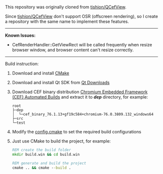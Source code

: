 This repository was originally cloned from [tishion/QCefView](https://github.com/tishion/QCefView). 

Since [tishion/QCefView](https://github.com/tishion/QCefView) don't support OSR (offscreen rendering), so I create a repository with the same name to implement these features.

---

**Known Issues:**
- CefRenderHandler::GetViewRect will be called frequently when resize browser window, and browser content can't resize correctly. 

---

Build instruction:

1. Download and install [CMake](https://cmake.org/)

2. Download and install Qt SDK from [Qt Downloads](https://download.qt.io/archive/qt/)

3. Download CEF binary distribution [Chromium Embedded Framework (CEF) Automated Builds](http://opensource.spotify.com/cefbuilds/index.html) and extract it to ***dep*** directory, for example:
    ```
    root
    ├─dep
    │  └─cef_binary_76.1.13+gf19c584+chromium-76.0.3809.132_windows64
    ├─src
    └─test
    ```

4. Modify the [config.cmake](config.cmake) to set the required build configurations

5. Just use CMake to build the project, for example:
    ``` bat
    REM create the build folder 
    mkdir build.win && cd build.win

    REM generate and build the project
    cmake .. && cmake --build .
    ```
